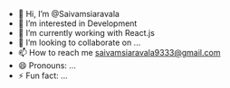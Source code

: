 - 👋 Hi, I’m @Saivamsiaravala
- 👀 I’m interested in Development
- 🌱 I’m currently working with React.js
- 💞️ I’m looking to collaborate on ...
- 📫 How to reach me saivamsiaravala9333@gmail.com
- 😄 Pronouns: ...
- ⚡ Fun fact: ...

<!---
Saivamsiaravala/Saivamsiaravala is a ✨ special ✨ repository because its `README.md` (this file) appears on your GitHub profile.
You can click the Preview link to take a look at your changes.
--->
